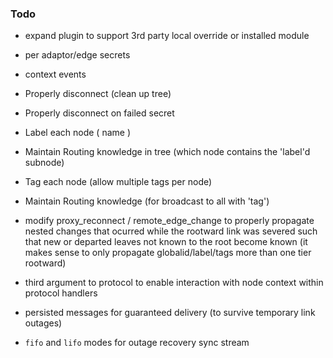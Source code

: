 ### Todo

* expand plugin to support 3rd party local override or installed module

* per adaptor/edge secrets

* context events

* Properly disconnect (clean up tree)
* Properly disconnect on failed secret

* Label each node ( name )
* Maintain Routing knowledge in tree (which node contains the 'label'd subnode)

* Tag each node (allow multiple tags per node)
* Maintain Routing knowledge (for broadcast to all with 'tag')

* modify proxy_reconnect / remote_edge_change to properly propagate nested changes that ocurred while the rootward link was severed such that new or departed leaves not known to the root become known (it makes sense to only propagate globalid/label/tags more than one tier rootward)

* third argument to protocol to enable interaction with node context within protocol handlers

* persisted messages for guaranteed delivery (to survive temporary link outages)
* `fifo` and `lifo` modes for outage recovery sync stream 

